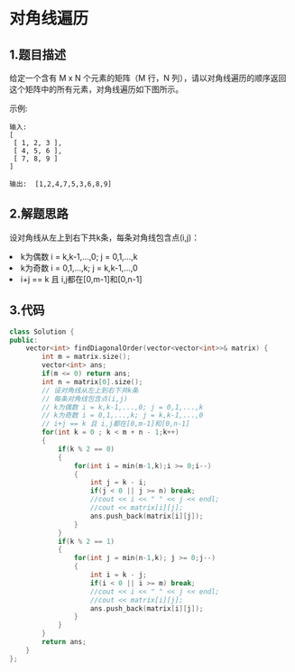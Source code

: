 # 对角线遍历
## 1.题目描述

给定一个含有 M x N 个元素的矩阵（M 行，N 列），请以对角线遍历的顺序返回这个矩阵中的所有元素，对角线遍历如下图所示。

示例:

    输入:
    [
     [ 1, 2, 3 ],
     [ 4, 5, 6 ],
     [ 7, 8, 9 ]
    ]

    输出:  [1,2,4,7,5,3,6,8,9]

## 2.解题思路
设对角线从左上到右下共k条，每条对角线包含点(i,j)：
	<li>k为偶数 i = k,k-1,...,0; j = 0,1,...,k</li>
    <li>k为奇数 i = 0,1,...,k; j = k,k-1,...,0</li>
    <li>i+j == k 且 i,j都在[0,m-1]和[0,n-1]</li>

## 3.代码
```cpp
class Solution {
public:
    vector<int> findDiagonalOrder(vector<vector<int>>& matrix) {
        int m = matrix.size();
        vector<int> ans;
        if(m <= 0) return ans;
        int n = matrix[0].size();
        // 设对角线从左上到右下共k条
        // 每条对角线包含点(i,j)
        // k为偶数 i = k,k-1,...,0; j = 0,1,...,k
        // k为奇数 i = 0,1,...,k; j = k,k-1,...,0
        // i+j == k 且 i,j都在[0,m-1]和[0,n-1]
        for(int k = 0 ; k < m + n - 1;k++)
        {
            if(k % 2 == 0)
            {
                for(int i = min(m-1,k);i >= 0;i--)
                {
                    int j = k - i;
                    if(j < 0 || j >= n) break;
                    //cout << i << " " << j << endl;
                    //cout << matrix[i][j];
                    ans.push_back(matrix[i][j]);
                }
            }
            if(k % 2 == 1)
            {
                for(int j = min(n-1,k); j >= 0;j--)
                {
                    int i = k - j;
                    if(i < 0 || i >= m) break;
                    //cout << i << " " << j << endl;
                    //cout << matrix[i][j];
                    ans.push_back(matrix[i][j]);
                }
            }
        }
        return ans;
    }
};
```